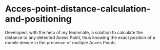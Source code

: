# Acces-point-distance-calculation-and-positioning
Developed, with the help of my teammate, a solution to calculate the distance to any detected Acess Point, thus knowing the exact position of a mobile device in the presence of multiple Acces Points.

